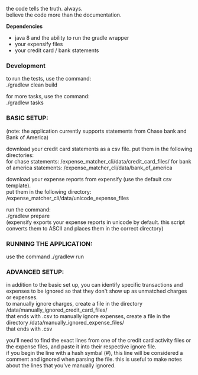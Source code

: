 the code tells the truth.  always.  
believe the code more than the documentation.

**Dependencies**
- java 8 and the ability to run the gradle wrapper
- your expensify files
- your credit card / bank statements

### Development
to run the tests, use the command:  
./gradlew clean build  

for more tasks, use the command:  
./gradlew tasks  
  
### BASIC SETUP:
(note: the application currently supports statements from Chase bank and Bank of America)

download your credit card statements as a csv file.
put them in the following directories:  
for chase statements: <root project directory>/expense_matcher_cli/data/credit_card_files/
for bank of america statements: <root project directory>/expense_matcher_cli/data/bank_of_america

download your expense reports from expensify (use the default csv template).  
put them in the following directory:  
<root project directory>/expense_matcher_cli/data/unicode_expense_files  

run the command:  
./gradlew prepare  
(expensify exports your expense reports in unicode by default.  this script converts them to ASCII and places them in the correct directory)

### RUNNING THE APPLICATION:
use the command ./gradlew run  
  
  
### ADVANCED SETUP:
in addition to the basic set up, you can identify specific transactions and expenses to be ignored so that they don't show up as unmatched charges or expenses.  
to manually ignore charges, create a file in the directory <root project directory>/data/manually_ignored_credit_card_files/  
that ends with .csv
to manually ignore expenses, create a file in the directory <root project directory>/data/manually_ignored_expense_files/  
that ends with .csv

you'll need to find the exact lines from one of the credit card activity files or the expense files, and paste it into their respective ignore file.  
if you begin the line with a hash symbal (#), this line will be considered a comment and ignored when parsing the file.  this is useful to make notes about the lines that you've manually ignored. 
